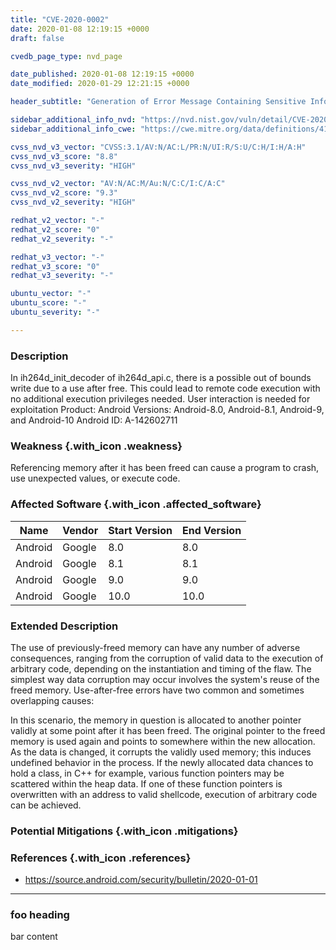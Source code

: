 ```yaml
---
title: "CVE-2020-0002"
date: 2020-01-08 12:19:15 +0000
draft: false

cvedb_page_type: nvd_page

date_published: 2020-01-08 12:19:15 +0000
date_modified: 2020-01-29 12:21:15 +0000

header_subtitle: "Generation of Error Message Containing Sensitive Information"

sidebar_additional_info_nvd: "https://nvd.nist.gov/vuln/detail/CVE-2020-0002"
sidebar_additional_info_cwe: "https://cwe.mitre.org/data/definitions/416.html"

cvss_nvd_v3_vector: "CVSS:3.1/AV:N/AC:L/PR:N/UI:R/S:U/C:H/I:H/A:H"
cvss_nvd_v3_score: "8.8"
cvss_nvd_v3_severity: "HIGH"

cvss_nvd_v2_vector: "AV:N/AC:M/Au:N/C:C/I:C/A:C"
cvss_nvd_v2_score: "9.3"
cvss_nvd_v2_severity: "HIGH"

redhat_v2_vector: "-"
redhat_v2_score: "0"
redhat_v2_severity: "-"

redhat_v3_vector: "-"
redhat_v3_score: "0"
redhat_v3_severity: "-"

ubuntu_vector: "-"
ubuntu_score: "-"
ubuntu_severity: "-"

---
```


### Description
In ih264d_init_decoder of ih264d_api.c, there is a possible out of bounds write due to a use after free. This could lead to remote code execution with no additional execution privileges needed. User interaction is needed for exploitation Product: Android Versions: Android-8.0, Android-8.1, Android-9, and Android-10 Android ID: A-142602711

### Weakness {.with_icon .weakness}
Referencing memory after it has been freed can cause a program to crash, use unexpected values, or execute code.

### Affected Software {.with_icon .affected_software}
| Name | Vendor           | Start Version | End Version |
| ------------- |-------------|-----|----|
| Android | Google | 8.0 | 8.0|
| Android | Google | 8.1 | 8.1|
| Android | Google | 9.0 | 9.0|
| Android | Google | 10.0 | 10.0|

### Extended Description
The use of previously-freed memory can have any number of adverse consequences, ranging from the corruption of valid data to the execution of arbitrary code, depending on the instantiation and timing of the flaw. The simplest way data corruption may occur involves the system's reuse of the freed memory. Use-after-free errors have two common and sometimes overlapping causes:

               
            
In this scenario, the memory in question is allocated to another pointer validly at some point after it has been freed. The original pointer to the freed memory is used again and points to somewhere within the new allocation. As the data is changed, it corrupts the validly used memory; this induces undefined behavior in the process.
If the newly allocated data chances to hold a class, in C++ for example, various function pointers may be scattered within the heap data. If one of these function pointers is overwritten with an address to valid shellcode, execution of arbitrary code can be achieved.

### Potential Mitigations {.with_icon .mitigations}


### References  {.with_icon .references}
- https://source.android.com/security/bulletin/2020-01-01

<!--- Add Khulnasoft content below --->


















---
### foo heading
bar content